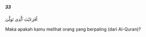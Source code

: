 ##### 33

<span class="ayah">أَفَرَءَيْتَ ٱلَّذِى تَوَلَّىٰ</span>

<span class="ayah_translation">Maka apakah kamu melihat orang yang berpaling (dari Al-Quran)?</span>
